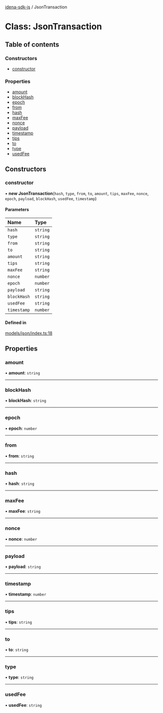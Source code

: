 [idena-sdk-js](../README.md) / JsonTransaction

# Class: JsonTransaction

## Table of contents

### Constructors

- [constructor](JsonTransaction.md#constructor)

### Properties

- [amount](JsonTransaction.md#amount)
- [blockHash](JsonTransaction.md#blockhash)
- [epoch](JsonTransaction.md#epoch)
- [from](JsonTransaction.md#from)
- [hash](JsonTransaction.md#hash)
- [maxFee](JsonTransaction.md#maxfee)
- [nonce](JsonTransaction.md#nonce)
- [payload](JsonTransaction.md#payload)
- [timestamp](JsonTransaction.md#timestamp)
- [tips](JsonTransaction.md#tips)
- [to](JsonTransaction.md#to)
- [type](JsonTransaction.md#type)
- [usedFee](JsonTransaction.md#usedfee)

## Constructors

### constructor

• **new JsonTransaction**(`hash`, `type`, `from`, `to`, `amount`, `tips`, `maxFee`, `nonce`, `epoch`, `payload`, `blockHash`, `usedFee`, `timestamp`)

#### Parameters

| Name | Type |
| :------ | :------ |
| `hash` | `string` |
| `type` | `string` |
| `from` | `string` |
| `to` | `string` |
| `amount` | `string` |
| `tips` | `string` |
| `maxFee` | `string` |
| `nonce` | `number` |
| `epoch` | `number` |
| `payload` | `string` |
| `blockHash` | `string` |
| `usedFee` | `string` |
| `timestamp` | `number` |

#### Defined in

[models/json/index.ts:18](https://github.com/idena-network/idena-sdk-js/blob/master/src/models/json/index.ts#L18)

## Properties

### amount

• **amount**: `string`

___

### blockHash

• **blockHash**: `string`

___

### epoch

• **epoch**: `number`

___

### from

• **from**: `string`

___

### hash

• **hash**: `string`

___

### maxFee

• **maxFee**: `string`

___

### nonce

• **nonce**: `number`

___

### payload

• **payload**: `string`

___

### timestamp

• **timestamp**: `number`

___

### tips

• **tips**: `string`

___

### to

• **to**: `string`

___

### type

• **type**: `string`

___

### usedFee

• **usedFee**: `string`
